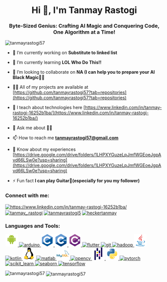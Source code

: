 <h1 align="center">Hi 👋, I'm Tanmay Rastogi</h1>
<h3 align="center">Byte-Sized Genius: Crafting AI Magic and Conquering Code, One Algorithm at a Time!</h3>

<p align="left"> <img src="https://komarev.com/ghpvc/?username=tanmayrastogi57&label=Profile%20views&color=0e75b6&style=flat" alt="tanmayrastogi57" /> </p>

- 🔭 I’m currently working on **Substitute to linked list**

- 🌱 I’m currently learning **LOL Who Do This!!**

- 👯 I’m looking to collaborate on **NA (I can help you to prepare your AI Black Magic🌚🌚**

- 👨‍💻 All of my projects are available at [https://github.com/tanmayrastogi57?tab=repositories](https://github.com/tanmayrastogi57?tab=repositories)

- 📝 I teach about technologies here [https://www.linkedin.com/in/tanmay-rastogi-16252b1ba/](https://www.linkedin.com/in/tanmay-rastogi-16252b1ba/)

- 💬 Ask me about **🙂🙃**

- 📫 How to reach me **tanmayrastogi57@gmail.com**

- 📄 Know about my experiences [https://drive.google.com/drive/folders/1LHPXYGuzeLpJmfWGEoeJgpAvd66LSw0e?usp=sharing](https://drive.google.com/drive/folders/1LHPXYGuzeLpJmfWGEoeJgpAvd66LSw0e?usp=sharing)

- ⚡ Fun fact **I can play Guitar🌚(especially for you my follower)**

<h3 align="left">Connect with me:</h3>
<p align="left">
<a href="https://linkedin.com/in/https://www.linkedin.com/in/tanmay-rastogi-16252b1ba/" target="blank"><img align="center" src="https://raw.githubusercontent.com/rahuldkjain/github-profile-readme-generator/master/src/images/icons/Social/linked-in-alt.svg" alt="https://www.linkedin.com/in/tanmay-rastogi-16252b1ba/" height="30" width="40" /></a>
<a href="https://instagram.com/tanmay_.rastogi" target="blank"><img align="center" src="https://raw.githubusercontent.com/rahuldkjain/github-profile-readme-generator/master/src/images/icons/Social/instagram.svg" alt="tanmay_.rastogi" height="30" width="40" /></a>
<a href="https://www.codechef.com/users/tanmayrastogi5" target="blank"><img align="center" src="https://cdn.jsdelivr.net/npm/simple-icons@3.1.0/icons/codechef.svg" alt="tanmayrastogi5" height="30" width="40" /></a>
<a href="https://discord.gg/heckertanmay" target="blank"><img align="center" src="https://raw.githubusercontent.com/rahuldkjain/github-profile-readme-generator/master/src/images/icons/Social/discord.svg" alt="heckertanmay" height="30" width="40" /></a>
</p>

<h3 align="left">Languages and Tools:</h3>
<p align="left"> <a href="https://developer.android.com" target="_blank" rel="noreferrer"> <img src="https://raw.githubusercontent.com/devicons/devicon/master/icons/android/android-original-wordmark.svg" alt="android" width="40" height="40"/> </a> <a href="https://www.arduino.cc/" target="_blank" rel="noreferrer"> <img src="https://cdn.worldvectorlogo.com/logos/arduino-1.svg" alt="arduino" width="40" height="40"/> </a> <a href="https://www.cprogramming.com/" target="_blank" rel="noreferrer"> <img src="https://raw.githubusercontent.com/devicons/devicon/master/icons/c/c-original.svg" alt="c" width="40" height="40"/> </a> <a href="https://www.w3schools.com/cpp/" target="_blank" rel="noreferrer"> <img src="https://raw.githubusercontent.com/devicons/devicon/master/icons/cplusplus/cplusplus-original.svg" alt="cplusplus" width="40" height="40"/> </a> <a href="https://www.w3schools.com/cs/" target="_blank" rel="noreferrer"> <img src="https://raw.githubusercontent.com/devicons/devicon/master/icons/csharp/csharp-original.svg" alt="csharp" width="40" height="40"/> </a> <a href="https://flutter.dev" target="_blank" rel="noreferrer"> <img src="https://www.vectorlogo.zone/logos/flutterio/flutterio-icon.svg" alt="flutter" width="40" height="40"/> </a> <a href="https://git-scm.com/" target="_blank" rel="noreferrer"> <img src="https://www.vectorlogo.zone/logos/git-scm/git-scm-icon.svg" alt="git" width="40" height="40"/> </a> <a href="https://hadoop.apache.org/" target="_blank" rel="noreferrer"> <img src="https://www.vectorlogo.zone/logos/apache_hadoop/apache_hadoop-icon.svg" alt="hadoop" width="40" height="40"/> </a> <a href="https://www.java.com" target="_blank" rel="noreferrer"> <img src="https://raw.githubusercontent.com/devicons/devicon/master/icons/java/java-original.svg" alt="java" width="40" height="40"/> </a> <a href="https://kotlinlang.org" target="_blank" rel="noreferrer"> <img src="https://www.vectorlogo.zone/logos/kotlinlang/kotlinlang-icon.svg" alt="kotlin" width="40" height="40"/> </a> <a href="https://www.linux.org/" target="_blank" rel="noreferrer"> <img src="https://raw.githubusercontent.com/devicons/devicon/master/icons/linux/linux-original.svg" alt="linux" width="40" height="40"/> </a> <a href="https://www.mathworks.com/" target="_blank" rel="noreferrer"> <img src="https://upload.wikimedia.org/wikipedia/commons/2/21/Matlab_Logo.png" alt="matlab" width="40" height="40"/> </a> <a href="https://www.mysql.com/" target="_blank" rel="noreferrer"> <img src="https://raw.githubusercontent.com/devicons/devicon/master/icons/mysql/mysql-original-wordmark.svg" alt="mysql" width="40" height="40"/> </a> <a href="https://opencv.org/" target="_blank" rel="noreferrer"> <img src="https://www.vectorlogo.zone/logos/opencv/opencv-icon.svg" alt="opencv" width="40" height="40"/> </a> <a href="https://pandas.pydata.org/" target="_blank" rel="noreferrer"> <img src="https://raw.githubusercontent.com/devicons/devicon/2ae2a900d2f041da66e950e4d48052658d850630/icons/pandas/pandas-original.svg" alt="pandas" width="40" height="40"/> </a> <a href="https://www.python.org" target="_blank" rel="noreferrer"> <img src="https://raw.githubusercontent.com/devicons/devicon/master/icons/python/python-original.svg" alt="python" width="40" height="40"/> </a> <a href="https://pytorch.org/" target="_blank" rel="noreferrer"> <img src="https://www.vectorlogo.zone/logos/pytorch/pytorch-icon.svg" alt="pytorch" width="40" height="40"/> </a> <a href="https://scikit-learn.org/" target="_blank" rel="noreferrer"> <img src="https://upload.wikimedia.org/wikipedia/commons/0/05/Scikit_learn_logo_small.svg" alt="scikit_learn" width="40" height="40"/> </a> <a href="https://seaborn.pydata.org/" target="_blank" rel="noreferrer"> <img src="https://seaborn.pydata.org/_images/logo-mark-lightbg.svg" alt="seaborn" width="40" height="40"/> </a> <a href="https://www.tensorflow.org" target="_blank" rel="noreferrer"> <img src="https://www.vectorlogo.zone/logos/tensorflow/tensorflow-icon.svg" alt="tensorflow" width="40" height="40"/> </a> </p>

<p><img align="left" src="https://github-readme-stats.vercel.app/api/top-langs?username=tanmayrastogi57&show_icons=true&locale=en&layout=compact" alt="tanmayrastogi57" /></p>

<p>&nbsp;<img align="center" src="https://github-readme-stats.vercel.app/api?username=tanmayrastogi57&show_icons=true&locale=en" alt="tanmayrastogi57" /></p>
